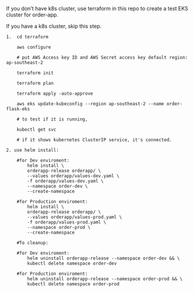 If you don't have k8s cluster, use terraform in this repo to create a test EKS cluster for order-app.

If you have a k8s cluster, skip this step.

    1.  cd terraform

        aws configure

        # put AWS Access key ID and AWS Secret access key default region: ap-southeast-2

        terraform init

        terraform plan

        terraform apply -auto-approve

        aws eks update-kubeconfig --region ap-southeast-2 --name order-flask-eks

        # to test if it is running, 

        kubectl get svc
        
        # if it shows kubernetes ClusterIP service, it's connected.

    2. use helm install:

        #for Dev enviroment:
            helm install \
            orderapp-release orderapp/ \
            --values orderapp/values-dev.yaml \
            -f orderapp/values-dev.yaml \
            --namespace order-dev \
            --create-namespace

        #for Production enviroment:
            helm install \
            orderapp-release orderapp/ \
            --values orderapp/values-prod.yaml \
            -f orderapp/values-prod.yaml \
            --namespace order-prod \
            --create-namespace

        #To cleanup:

        #for Dev enviroment:
            helm uninstall orderapp-release --namespace order-dev && \
            kubectl delete namespace order-dev

        #for Production enviroment:
            helm uninstall orderapp-release --namespace order-prod && \
            kubectl delete namespace order-prod

